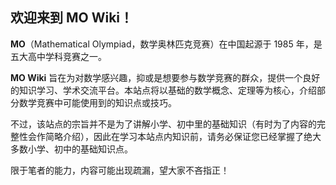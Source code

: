 ## 欢迎来到 **MO Wiki**！

**MO**（Mathematical Olympiad，数学奥林匹克竞赛）在中国起源于 1985 年，是五大高中学科竞赛之一。

**MO Wiki** 旨在为对数学感兴趣，抑或是想要参与数学竞赛的群众，提供一个良好的知识学习、学术交流平台。本站点将以基础的数学概念、定理等为核心，介绍部分数学竞赛中可能使用到的知识点或技巧。

不过，该站点的宗旨并不是为了讲解小学、初中里的基础知识（有时为了内容的完整性会作简略介绍），因此在学习本站点内知识前，请务必保证您已经掌握了绝大多数小学、初中的基础知识点。

限于笔者的能力，内容可能出现疏漏，望大家不吝指正！